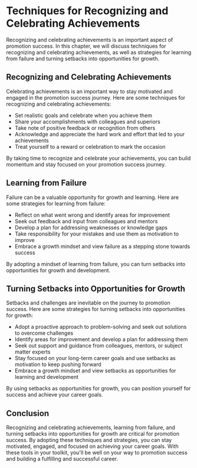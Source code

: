Techniques for Recognizing and Celebrating Achievements
=================================================================================================================

Recognizing and celebrating achievements is an important aspect of promotion success. In this chapter, we will discuss techniques for recognizing and celebrating achievements, as well as strategies for learning from failure and turning setbacks into opportunities for growth.

Recognizing and Celebrating Achievements
----------------------------------------

Celebrating achievements is an important way to stay motivated and engaged in the promotion success journey. Here are some techniques for recognizing and celebrating achievements:

* Set realistic goals and celebrate when you achieve them
* Share your accomplishments with colleagues and superiors
* Take note of positive feedback or recognition from others
* Acknowledge and appreciate the hard work and effort that led to your achievements
* Treat yourself to a reward or celebration to mark the occasion

By taking time to recognize and celebrate your achievements, you can build momentum and stay focused on your promotion success journey.

Learning from Failure
---------------------

Failure can be a valuable opportunity for growth and learning. Here are some strategies for learning from failure:

* Reflect on what went wrong and identify areas for improvement
* Seek out feedback and input from colleagues and mentors
* Develop a plan for addressing weaknesses or knowledge gaps
* Take responsibility for your mistakes and use them as motivation to improve
* Embrace a growth mindset and view failure as a stepping stone towards success

By adopting a mindset of learning from failure, you can turn setbacks into opportunities for growth and development.

Turning Setbacks into Opportunities for Growth
----------------------------------------------

Setbacks and challenges are inevitable on the journey to promotion success. Here are some strategies for turning setbacks into opportunities for growth:

* Adopt a proactive approach to problem-solving and seek out solutions to overcome challenges
* Identify areas for improvement and develop a plan for addressing them
* Seek out support and guidance from colleagues, mentors, or subject matter experts
* Stay focused on your long-term career goals and use setbacks as motivation to keep pushing forward
* Embrace a growth mindset and view setbacks as opportunities for learning and development

By using setbacks as opportunities for growth, you can position yourself for success and achieve your career goals.

Conclusion
----------

Recognizing and celebrating achievements, learning from failure, and turning setbacks into opportunities for growth are critical for promotion success. By adopting these techniques and strategies, you can stay motivated, engaged, and focused on achieving your career goals. With these tools in your toolkit, you'll be well on your way to promotion success and building a fulfilling and successful career.
